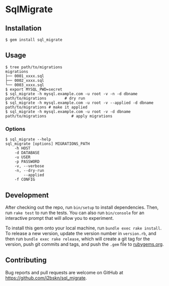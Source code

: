 # SqlMigrate

## Installation

```
$ gem install sql_migrate
```

## Usage

```
$ tree path/to/migrations
migrations
├── 0001_xxxx.sql
├── 0002_xxxx.sql
└── 0003_xxxx.sql
$ export MYSQL_PWD=secret
$ sql_migrate -h mysql.example.com -u root -v -n -d dbname path/to/migrations        # dry run
$ sql_migrate -h mysql.example.com -u root -v --applied -d dbname path/to/migrations # make it applied
$ sql_migrate -h mysql.example.com -u root -v -d dbname path/to/migrations           # apply migrations
```

### Options

```
$ sql_migrate --help
sql_migrate [options] MIGRATIONS_PATH
    -h HOST
    -d DATABASE
    -u USER
    -p PASSWORD
    -v, --verbose
    -n, --dry-run
        --applied
    -f CONFIG
```

## Development

After checking out the repo, run `bin/setup` to install dependencies. Then, run `rake test` to run the tests. You can also run `bin/console` for an interactive prompt that will allow you to experiment.

To install this gem onto your local machine, run `bundle exec rake install`. To release a new version, update the version number in `version.rb`, and then run `bundle exec rake release`, which will create a git tag for the version, push git commits and tags, and push the `.gem` file to [rubygems.org](https://rubygems.org).

## Contributing

Bug reports and pull requests are welcome on GitHub at https://github.com/i2bskn/sql_migrate.
